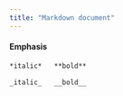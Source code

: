 ```yaml
---
title: "Markdown document"
---
```




#### Emphasis

```markdown
*italic*   **bold**

_italic_   __bold__
```

